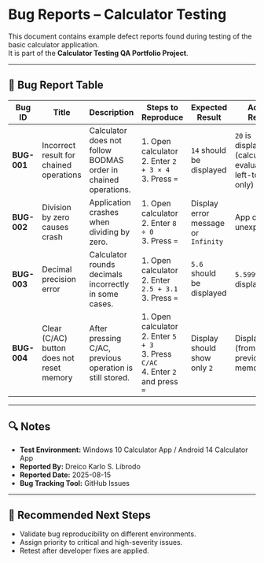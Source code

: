 # Bug Reports – Calculator Testing

This document contains example defect reports found during testing of the basic calculator application.  
It is part of the **Calculator Testing QA Portfolio Project**.

---

## 🐞 Bug Report Table

| Bug ID | Title | Description | Steps to Reproduce | Expected Result | Actual Result | Severity | Status | Remarks |
|--------|-------|-------------|--------------------|-----------------|---------------|----------|--------|---------|
| **BUG-001** | Incorrect result for chained operations | Calculator does not follow BODMAS order in chained operations. | 1. Open calculator<br>2. Enter `2 + 3 × 4`<br>3. Press `=` | `14` should be displayed | `20` is displayed (calculator evaluates left-to-right only) | High | Open | Impacts mathematical accuracy |
| **BUG-002** | Division by zero causes crash | Application crashes when dividing by zero. | 1. Open calculator<br>2. Enter `8 ÷ 0`<br>3. Press `=` | Display error message or `Infinity` | App closes unexpectedly | Critical | Open | Affects stability |
| **BUG-003** | Decimal precision error | Calculator rounds decimals incorrectly in some cases. | 1. Open calculator<br>2. Enter `2.5 + 3.1`<br>3. Press `=` | `5.6` should be displayed | `5.599999` is displayed | Medium | Open | Likely floating-point issue |
| **BUG-004** | Clear (C/AC) button does not reset memory | After pressing C/AC, previous operation is still stored. | 1. Open calculator<br>2. Enter `5 + 3`<br>3. Press `C/AC`<br>4. Enter `2` and press `=` | Display should show only `2` | Displays `5` (from previous memory) | Medium | Open | Confusing for users |

---

## 🔍 Notes
- **Test Environment:** Windows 10 Calculator App / Android 14 Calculator App
- **Reported By:** Dreico Karlo S. Librodo
- **Reported Date:** 2025-08-15
- **Bug Tracking Tool:** GitHub Issues

---

## 📌 Recommended Next Steps
- Validate bug reproducibility on different environments.
- Assign priority to critical and high-severity issues.
- Retest after developer fixes are applied.
